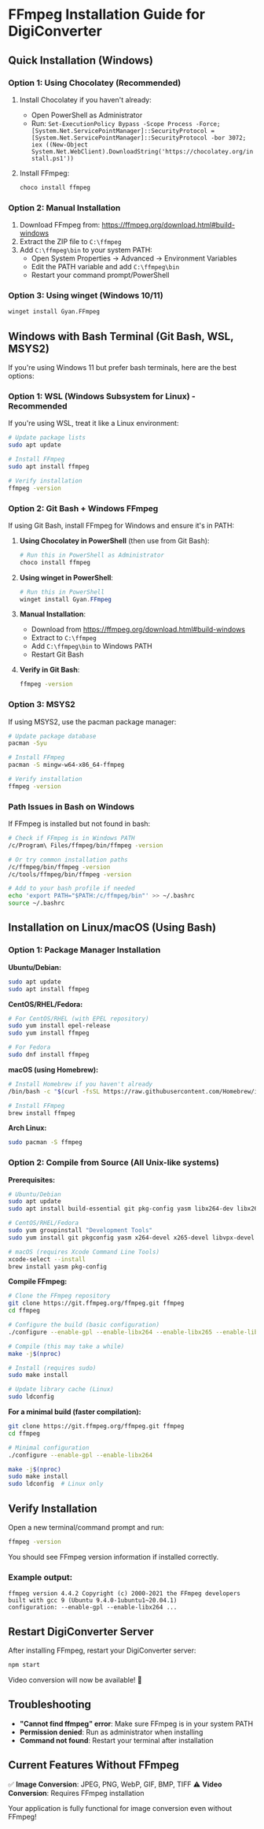 # FFmpeg Installation Guide for DigiConverter

## Quick Installation (Windows)

### Option 1: Using Chocolatey (Recommended)
1. Install Chocolatey if you haven't already:
   - Open PowerShell as Administrator
   - Run: `Set-ExecutionPolicy Bypass -Scope Process -Force; [System.Net.ServicePointManager]::SecurityProtocol = [System.Net.ServicePointManager]::SecurityProtocol -bor 3072; iex ((New-Object System.Net.WebClient).DownloadString('https://chocolatey.org/install.ps1'))`

2. Install FFmpeg:
   ```bash
   choco install ffmpeg
   ```

### Option 2: Manual Installation
1. Download FFmpeg from: https://ffmpeg.org/download.html#build-windows
2. Extract the ZIP file to `C:\ffmpeg`
3. Add `C:\ffmpeg\bin` to your system PATH:
   - Open System Properties → Advanced → Environment Variables
   - Edit the PATH variable and add `C:\ffmpeg\bin`
   - Restart your command prompt/PowerShell

### Option 3: Using winget (Windows 10/11)
```bash
winget install Gyan.FFmpeg
```

## Windows with Bash Terminal (Git Bash, WSL, MSYS2)

If you're using Windows 11 but prefer bash terminals, here are the best options:

### Option 1: WSL (Windows Subsystem for Linux) - Recommended
If you're using WSL, treat it like a Linux environment:

```bash
# Update package lists
sudo apt update

# Install FFmpeg
sudo apt install ffmpeg

# Verify installation
ffmpeg -version
```

### Option 2: Git Bash + Windows FFmpeg
If using Git Bash, install FFmpeg for Windows and ensure it's in PATH:

1. **Using Chocolatey in PowerShell** (then use from Git Bash):
   ```powershell
   # Run this in PowerShell as Administrator
   choco install ffmpeg
   ```

2. **Using winget in PowerShell**:
   ```powershell
   # Run this in PowerShell
   winget install Gyan.FFmpeg
   ```

3. **Manual Installation**:
   - Download from https://ffmpeg.org/download.html#build-windows
   - Extract to `C:\ffmpeg`
   - Add `C:\ffmpeg\bin` to Windows PATH
   - Restart Git Bash

4. **Verify in Git Bash**:
   ```bash
   ffmpeg -version
   ```

### Option 3: MSYS2
If using MSYS2, use the pacman package manager:

```bash
# Update package database
pacman -Syu

# Install FFmpeg
pacman -S mingw-w64-x86_64-ffmpeg

# Verify installation
ffmpeg -version
```

### Path Issues in Bash on Windows
If FFmpeg is installed but not found in bash:

```bash
# Check if FFmpeg is in Windows PATH
/c/Program\ Files/ffmpeg/bin/ffmpeg -version

# Or try common installation paths
/c/ffmpeg/bin/ffmpeg -version
/c/tools/ffmpeg/bin/ffmpeg -version

# Add to your bash profile if needed
echo 'export PATH="$PATH:/c/ffmpeg/bin"' >> ~/.bashrc
source ~/.bashrc
```

## Installation on Linux/macOS (Using Bash)

### Option 1: Package Manager Installation

**Ubuntu/Debian:**
```bash
sudo apt update
sudo apt install ffmpeg
```

**CentOS/RHEL/Fedora:**
```bash
# For CentOS/RHEL (with EPEL repository)
sudo yum install epel-release
sudo yum install ffmpeg

# For Fedora
sudo dnf install ffmpeg
```

**macOS (using Homebrew):**
```bash
# Install Homebrew if you haven't already
/bin/bash -c "$(curl -fsSL https://raw.githubusercontent.com/Homebrew/install/HEAD/install.sh)"

# Install FFmpeg
brew install ffmpeg
```

**Arch Linux:**
```bash
sudo pacman -S ffmpeg
```

### Option 2: Compile from Source (All Unix-like systems)

**Prerequisites:**
```bash
# Ubuntu/Debian
sudo apt update
sudo apt install build-essential git pkg-config yasm libx264-dev libx265-dev libvpx-dev libfdk-aac-dev libmp3lame-dev libopus-dev

# CentOS/RHEL/Fedora
sudo yum groupinstall "Development Tools"
sudo yum install git pkgconfig yasm x264-devel x265-devel libvpx-devel fdk-aac-devel lame-devel opus-devel

# macOS (requires Xcode Command Line Tools)
xcode-select --install
brew install yasm pkg-config
```

**Compile FFmpeg:**
```bash
# Clone the FFmpeg repository
git clone https://git.ffmpeg.org/ffmpeg.git ffmpeg
cd ffmpeg

# Configure the build (basic configuration)
./configure --enable-gpl --enable-libx264 --enable-libx265 --enable-libvpx --enable-libfdk-aac --enable-libmp3lame --enable-libopus --enable-nonfree

# Compile (this may take a while)
make -j$(nproc)

# Install (requires sudo)
sudo make install

# Update library cache (Linux)
sudo ldconfig
```

**For a minimal build (faster compilation):**
```bash
git clone https://git.ffmpeg.org/ffmpeg.git ffmpeg
cd ffmpeg

# Minimal configuration
./configure --enable-gpl --enable-libx264

make -j$(nproc)
sudo make install
sudo ldconfig  # Linux only
```

## Verify Installation

Open a new terminal/command prompt and run:
```bash
ffmpeg -version
```

You should see FFmpeg version information if installed correctly.

### Example output:
```
ffmpeg version 4.4.2 Copyright (c) 2000-2021 the FFmpeg developers
built with gcc 9 (Ubuntu 9.4.0-1ubuntu1~20.04.1)
configuration: --enable-gpl --enable-libx264 ...
```

## Restart DigiConverter Server

After installing FFmpeg, restart your DigiConverter server:
```bash
npm start
```

Video conversion will now be available! 🎥

## Troubleshooting

- **"Cannot find ffmpeg" error**: Make sure FFmpeg is in your system PATH
- **Permission denied**: Run as administrator when installing
- **Command not found**: Restart your terminal after installation

## Current Features Without FFmpeg

✅ **Image Conversion**: JPEG, PNG, WebP, GIF, BMP, TIFF
⚠️ **Video Conversion**: Requires FFmpeg installation

Your application is fully functional for image conversion even without FFmpeg!


